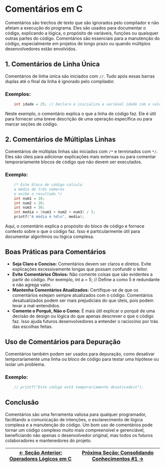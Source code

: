 # Comentários em C

Comentários são trechos de texto que são ignorados pelo compilador e não afetam a execução do programa. Eles são usados para documentar o código, explicando a lógica, o propósito de variáveis, funções ou quaisquer outras partes do código. Comentários são essenciais para a manutenção do código, especialmente em projetos de longo prazo ou quando múltiplos desenvolvedores estão envolvidos.

## 1. Comentários de Linha Única

Comentários de linha única são iniciados com `//`. Tudo após essas barras duplas até o final da linha é ignorado pelo compilador.

### Exemplos:

```c
    int idade = 25; // Declara e inicializa a variável idade com o valor 25
```

Neste exemplo, o comentário explica o que a linha de código faz. Ele é útil para fornecer uma breve descrição de uma operação específica ou para marcar seções de código.

## 2. Comentários de Múltiplas Linhas

Comentários de múltiplas linhas são iniciados com `/*` e terminados com `*/`. Eles são úteis para adicionar explicações mais extensas ou para comentar temporariamente blocos de código que não devem ser executados.

### Exemplo:

```c
    /* Este bloco de código calcula
    a média de três números
    e exibe o resultado */
    int num1 = 10;
    int num2 = 20;
    int num3 = 30;
    int media = (num1 + num2 + num3) / 3;
    printf("A média é %d\n", media);
```

Aqui, o comentário explica o propósito do bloco de código e fornece contexto sobre o que o código faz. Isso é particularmente útil para documentar algoritmos ou lógica complexa.

## Boas Práticas para Comentários

-   **Seja Claro e Conciso:** Comentários devem ser claros e diretos. Evite explicações excessivamente longas que possam confundir o leitor.
-   **Evite Comentários Óbvios:** Não comente coisas que são evidentes a partir do código. Por exemplo, int a = 5; // Define a como 5 é redundante e não agrega valor.
-   **Mantenha Comentários Atualizados:** Certifique-se de que os comentários estejam sempre atualizados com o código. Comentários desatualizados podem ser mais prejudiciais do que úteis, pois podem levar a mal-entendidos.
-   **Comente o Porquê, Não o Como:** É mais útil explicar o porquê de uma decisão de design ou lógica do que apenas descrever o que o código faz. Isso ajuda futuros desenvolvedores a entender o raciocínio por trás das escolhas feitas.

## Uso de Comentários para Depuração

Comentários também podem ser usados para depuração, como desativar temporariamente uma linha ou bloco de código para testar uma hipótese ou isolar um problema.

### Exemplo:

```c
    // printf("Este código está temporariamente desativado\n");
```

## Conclusão

Comentários são uma ferramenta valiosa para qualquer programador, facilitando a comunicação de intenções, o esclarecimento de lógica complexa e a manutenção do código. Um bom uso de comentários pode tornar um código complexo muito mais compreensível e gerenciável, beneficiando não apenas o desenvolvedor original, mas todos os futuros colaboradores e mantenedores do projeto.

| [← Seção Anterior: Operadores Lógicos em C](https://github.com/ArturColen/Pre-AEDS1-Workshop/blob/main/materiais/03-processamento-de-dados/03.04-operadores-logicos.md) | [Próxima Seção: Consolidando Conhecimentos #1 →](https://github.com/ArturColen/Pre-AEDS1-Workshop/blob/main/materiais/03-processamento-de-dados/03.06-consolidando-conhecimentos-01.md) |
| ----------------------------------------------------------------------------------------------------------------------------------------------------------------------- | --------------------------------------------------------------------------------------------------------------------------------------------------------------------------------------- |
